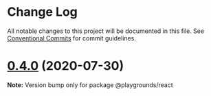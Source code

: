 # Change Log

All notable changes to this project will be documented in this file.
See [Conventional Commits](https://conventionalcommits.org) for commit guidelines.

# [0.4.0](https://github.com/bahdcoder/ds.e-2/compare/v0.3.1...v0.4.0) (2020-07-30)

**Note:** Version bump only for package @playgrounds/react
